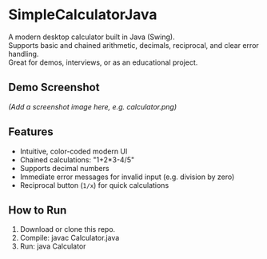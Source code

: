 # SimpleCalculatorJava

A modern desktop calculator built in Java (Swing).  
Supports basic and chained arithmetic, decimals, reciprocal, and clear error handling.  
Great for demos, interviews, or as an educational project.

## Demo Screenshot
*(Add a screenshot image here, e.g. calculator.png)*

## Features

- Intuitive, color-coded modern UI
- Chained calculations: "1+2*3-4/5"
- Supports decimal numbers
- Immediate error messages for invalid input (e.g. division by zero)
- Reciprocal button (`1/x`) for quick calculations

## How to Run

1. Download or clone this repo.
2. Compile:  javac Calculator.java
3. Run: java Calculator
